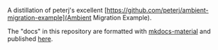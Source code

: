 A distillation of peterj's excellent [https://github.com/peterj/ambient-migration-example](Ambient Migration Example).

The "docs" in this repository are formatted with [mkdocs-material](https://squidfunk.github.io/mkdocs-material/) and published [here](https://eitansuez.github.io/ambient-migration/).

